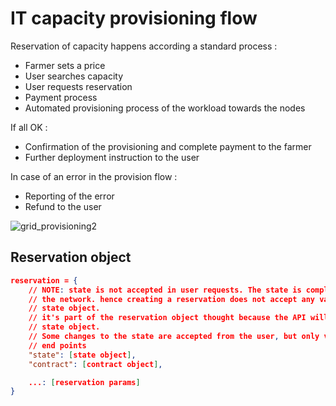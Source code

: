 # IT capacity provisioning flow

Reservation of capacity happens according a standard process :
- Farmer sets a price
- User searches capacity
- User requests reservation
- Payment process
- Automated provisioning process of the workload towards the nodes

If all OK : 
- Confirmation of the provisioning and complete payment to the farmer
- Further deployment instruction to the user

In case of an error in the provision flow : 
- Reporting of the error
- Refund to the user

![grid_provisioning2](https://raw.githubusercontent.com/Threefoldtech/zos/master/assets/grid_provisioning2.png)

## Reservation object

```json
reservation = {
    // NOTE: state is not accepted in user requests. The state is completely managed by
    // the network. hence creating a reservation does not accept any values assigned to the
    // state object.
    // it's part of the reservation object thought because the API will always return a valid
    // state object.
    // Some changes to the state are accepted from the user, but only via the defined API
    // end points
    "state": [state object],
    "contract": [contract object],

    ...: [reservation params]
}
```